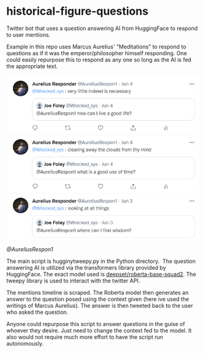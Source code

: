 # historical-figure-questions
Twitter bot that uses a question answering AI from HuggingFace to respond to user mentions.

Example in this repo uses Marcus Aurelius' "Meditations" to respond to questions as if it was the emperor/philosopher himself responding. One could easily repurpose this to respond as any one so long as the AI is fed the appropriate text.

![](Images/example_replies.PNG?raw=true)

*@AureliusRespon1*

The main script is hugginytweepy.py in the Python directory.  The question answering AI is utilized via the transformers library provided by HuggingFace. The exact model used is [deepset/roberta-base-squad2]( https://huggingface.co/deepset/roberta-base-squad2 "Title"). The tweepy library is used to interact with the twitter API.

The mentions timeline is scraped. The Roberta model then generates an answer to the question posed using the context given (here ive used the writings of Marcus Aurelius). The answer is then tweeted back to the user who asked the question.

Anyone could repurpose this script to answer questions in the guise of whoever they desire. Just need to change the context fed to the model. It also would not require much more effort to have the script run autonomously.